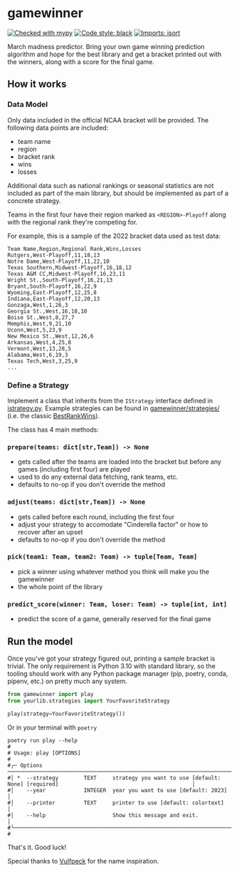 # gamewinner

[![Checked with mypy](https://www.mypy-lang.org/static/mypy_badge.svg)](https://mypy-lang.org/)
[![Code style: black](https://img.shields.io/badge/code%20style-black-000000.svg)](https://github.com/psf/black)
[![Imports: isort](https://img.shields.io/badge/%20imports-isort-%231674b1?style=flat&labelColor=ef8336)](https://pycqa.github.io/isort/)

March madness predictor. Bring your own game winning prediction algorithm and
hope for the best library and get a bracket printed out with the winners, along
with a score for the final game.

## How it works

### Data Model

Only data included in the official NCAA bracket will be provided. The following
data points are included:

- team name
- region
- bracket rank
- wins
- losses

Additional data such as national rankings or seasonal statistics are not
included as part of the main library, but should be implemented as part of a
concrete strategy.

Teams in the first four have their region marked as `<REGION>-Playoff` along
with the regional rank they're competing for.

For example, this is a sample of the 2022 bracket data used as test data:

```csv
Team Name,Region,Regional Rank,Wins,Losses
Rutgers,West-Playoff,11,18,13
Notre Dame,West-Playoff,11,22,10
Texas Southern,Midwest-Playoff,16,18,12
Texas A&M CC,Midwest-Playoff,16,23,11
Wright St.,South-Playoff,16,21,13
Bryant,South-Playoff,16,22,9
Wyoming,East-Playoff,12,25,8
Indiana,East-Playoff,12,20,13
Gonzaga,West,1,26,3
Georgia St.,West,16,18,10
Boise St.,West,8,27,7
Memphis,West,9,21,10
Uconn,West,5,23,9
New Mexico St.,West,12,26,6
Arkansas,West,4,25,8
Vermont,West,13,28,5
Alabama,West,6,19,3
Texas Tech,West,3,25,9
...
```

### Define a Strategy

Implement a class that inherits from the `IStrategy` interface defined in
[istrategy.py](https://github.com/ntbloom/gamewinner/blob/main/gamewinner/strategies/istrategy.py).
Example strategies can be found in
[gamewinner/strategies/](https://github.com/ntbloom/gamewinner/blob/main/gamewinner/strategies/)
(i.e. the classic
[BestRankWins](https://github.com/ntbloom/gamewinner/blob/main/gamewinner/strategies/best_rank_wins.py)).

The class has 4 main methods:

### `prepare(teams: dict[str,Team]) -> None`

- gets called after the teams are loaded into the bracket but before any games
  (including first four) are played
- used to do any external data fetching, rank teams, etc.
- defaults to no-op if you don't override the method

### `adjust(teams: dict[str,Team]) -> None`

- gets called before each round, including the first four
- adjust your strategy to accomodate "Cinderella factor" or how to recover after
  an upset
- defaults to no-op if you don't override the method

### `pick(team1: Team, team2: Team) -> tuple[Team, Team]`

- pick a winner using whatever method you think will make you the gamewinner
- the whole point of the library

### `predict_score(winner: Team, loser: Team) -> tuple[int, int]`

- predict the score of a game, generally reserved for the final game

## Run the model

Once you've got your strategy figured out, printing a sample bracket is trivial.
The only requirement is Python 3.10 with standard library, so the tooling should
work with any Python package manager (pip, poetry, conda, pipenv, etc.) on
pretty much any system.

```python
from gamewinner import play 
from yourlib.strategies import YourFavoriteStrategy

play(strategy=YourFavoriteStrategy())
```

Or in your terminal with `poetry`

```shell
poetry run play --help
#                                                                                                                              
# Usage: play [OPTIONS]                                                                                                      
#                                                                                                                              
#╭─ Options ──────────────────────────────────────────────────────────────────────────────────────────────────────────────────╮
#│ *  --strategy        TEXT     strategy you want to use [default: None] [required]                                          │
#│    --year            INTEGER  year you want to use [default: 2023]                                                         │
#│    --printer         TEXT     printer to use [default: colortext]                                                          │
#│    --help                     Show this message and exit.                                                                  │
#╰────────────────────────────────────────────────────────────────────────────────────────────────────────────────────────────╯
#
```

That's it. Good luck!

Special thanks to [Vulfpeck](https://youtu.be/j3rwKl267gEh) for the name
inspiration.
